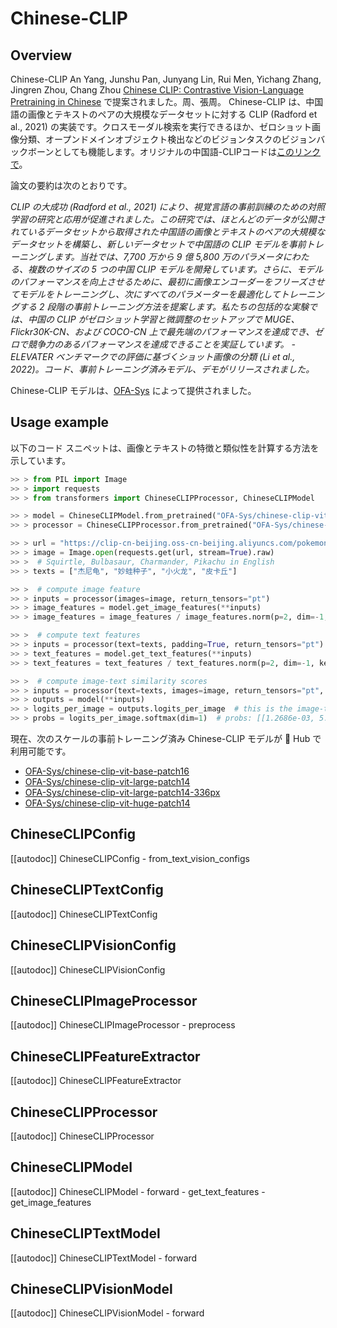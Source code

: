 <!--Copyright 2022 The HuggingFace Team. All rights reserved.

Licensed under the Apache License, Version 2.0 (the "License"); you may not use this file except in compliance with
the License. You may obtain a copy of the License at

http://www.apache.org/licenses/LICENSE-2.0

Unless required by applicable law or agreed to in writing, software distributed under the License is distributed on
an "AS IS" BASIS, WITHOUT WARRANTIES OR CONDITIONS OF ANY KIND, either express or implied. See the License for the
specific language governing permissions and limitations under the License.

⚠️ Note that this file is in Markdown but contain specific syntax for our doc-builder (similar to MDX) that may not be
rendered properly in your Markdown viewer.

-->

# Chinese-CLIP

## Overview

Chinese-CLIP An Yang, Junshu Pan, Junyang Lin, Rui Men, Yichang Zhang, Jingren Zhou, Chang Zhou [Chinese CLIP: Contrastive Vision-Language Pretraining in Chinese](https://arxiv.org/abs/2211.01335) で提案されました。周、張周。
Chinese-CLIP は、中国語の画像とテキストのペアの大規模なデータセットに対する CLIP (Radford et al., 2021) の実装です。クロスモーダル検索を実行できるほか、ゼロショット画像分類、オープンドメインオブジェクト検出などのビジョンタスクのビジョンバックボーンとしても機能します。オリジナルの中国語-CLIPコードは[このリンクで](https://github.com/OFA-Sys/Chinese-CLIP)。

論文の要約は次のとおりです。

*CLIP の大成功 (Radford et al., 2021) により、視覚言語の事前訓練のための対照学習の研究と応用が促進されました。この研究では、ほとんどのデータが公開されているデータセットから取得された中国語の画像とテキストのペアの大規模なデータセットを構築し、新しいデータセットで中国語の CLIP モデルを事前トレーニングします。当社では、7,700 万から 9 億 5,800 万のパラメータにわたる、複数のサイズの 5 つの中国 CLIP モデルを開発しています。さらに、モデルのパフォーマンスを向上させるために、最初に画像エンコーダーをフリーズさせてモデルをトレーニングし、次にすべてのパラメーターを最適化してトレーニングする 2 段階の事前トレーニング方法を提案します。私たちの包括的な実験では、中国の CLIP がゼロショット学習と微調整のセットアップで MUGE、Flickr30K-CN、および COCO-CN 上で最先端のパフォーマンスを達成でき、ゼロで競争力のあるパフォーマンスを達成できることを実証しています。 - ELEVATER ベンチマークでの評価に基づくショット画像の分類 (Li et al., 2022)。コード、事前トレーニング済みモデル、デモがリリースされました。*

Chinese-CLIP モデルは、[OFA-Sys](https://huggingface.co/OFA-Sys) によって提供されました。

## Usage example

以下のコード スニペットは、画像とテキストの特徴と類似性を計算する方法を示しています。

```python
>> > from PIL import Image
>> > import requests
>> > from transformers import ChineseCLIPProcessor, ChineseCLIPModel

>> > model = ChineseCLIPModel.from_pretrained("OFA-Sys/chinese-clip-vit-base-patch16")
>> > processor = ChineseCLIPProcessor.from_pretrained("OFA-Sys/chinese-clip-vit-base-patch16")

>> > url = "https://clip-cn-beijing.oss-cn-beijing.aliyuncs.com/pokemon.jpeg"
>> > image = Image.open(requests.get(url, stream=True).raw)
>> >  # Squirtle, Bulbasaur, Charmander, Pikachu in English
>> > texts = ["杰尼龟", "妙蛙种子", "小火龙", "皮卡丘"]

>> >  # compute image feature
>> > inputs = processor(images=image, return_tensors="pt")
>> > image_features = model.get_image_features(**inputs)
>> > image_features = image_features / image_features.norm(p=2, dim=-1, keepdim=True)  # normalize

>> >  # compute text features
>> > inputs = processor(text=texts, padding=True, return_tensors="pt")
>> > text_features = model.get_text_features(**inputs)
>> > text_features = text_features / text_features.norm(p=2, dim=-1, keepdim=True)  # normalize

>> >  # compute image-text similarity scores
>> > inputs = processor(text=texts, images=image, return_tensors="pt", padding=True)
>> > outputs = model(**inputs)
>> > logits_per_image = outputs.logits_per_image  # this is the image-text similarity score
>> > probs = logits_per_image.softmax(dim=1)  # probs: [[1.2686e-03, 5.4499e-02, 6.7968e-04, 9.4355e-01]]
```

現在、次のスケールの事前トレーニング済み Chinese-CLIP モデルが 🤗 Hub で利用可能です。

- [OFA-Sys/chinese-clip-vit-base-patch16](https://huggingface.co/OFA-Sys/chinese-clip-vit-base-patch16)
- [OFA-Sys/chinese-clip-vit-large-patch14](https://huggingface.co/OFA-Sys/chinese-clip-vit-large-patch14)
- [OFA-Sys/chinese-clip-vit-large-patch14-336px](https://huggingface.co/OFA-Sys/chinese-clip-vit-large-patch14-336px)
- [OFA-Sys/chinese-clip-vit-huge-patch14](https://huggingface.co/OFA-Sys/chinese-clip-vit-huge-patch14)

## ChineseCLIPConfig

[[autodoc]] ChineseCLIPConfig
    - from_text_vision_configs

## ChineseCLIPTextConfig

[[autodoc]] ChineseCLIPTextConfig

## ChineseCLIPVisionConfig

[[autodoc]] ChineseCLIPVisionConfig

## ChineseCLIPImageProcessor

[[autodoc]] ChineseCLIPImageProcessor
    - preprocess

## ChineseCLIPFeatureExtractor

[[autodoc]] ChineseCLIPFeatureExtractor

## ChineseCLIPProcessor

[[autodoc]] ChineseCLIPProcessor

## ChineseCLIPModel

[[autodoc]] ChineseCLIPModel
    - forward
    - get_text_features
    - get_image_features

## ChineseCLIPTextModel

[[autodoc]] ChineseCLIPTextModel
    - forward

## ChineseCLIPVisionModel

[[autodoc]] ChineseCLIPVisionModel
    - forward